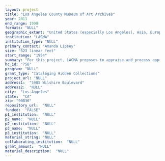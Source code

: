 ```yaml
--- 
layout: project 
title: "Los Angeles County Museum of Art Archives"
year: 2011
end_range: 1990
formats: "NULL"
geographic_extant: "United States (especially Los Angeles), Asia, Europe"
institution: "LACMA"
institution_type: "NULL"
primary_contact: "Amanda Lipsey"
size: "523 linear feet"
start_range: "1954"
summary: "For this project, LACMA proposes to appraise and process approximately 523 linear feet of records from circa 1954 through the early 1990s. The largest portion of the targeted records comprises general exhibition files created by various museum departments before the creation of the Exhibition Programs Department in the late 1990s, consolidating many exhibition activities. The correspondence, photographs, installation drawings and other records document the planning of exhibition installation, hiring of specialized staff, and creation of publications. Exhibitions documented in these records include The Arts of lndia and Nepal: The Nasli and Alice Heeramaneck Collection (1967), the landmark traveling exhibition The Treasures of King Tutankhamen (at LACMA in 1978), and The Avant-Garde in Russia: 1910-1930 New Perspectives (1980-1981). The project will also target records from the South and Southeast Asian Art, Japanese Art, Prints and Drawings, and Modern and Contemporary Art Departments. In some cases, these records dovetail with the general exhibition records, including curatorial correspondence regarding exhibitions, but also include other department activities including art acquisitions and scholarly publication."
hc_id: "756"
program: "NULL"
grant_type: "Cataloging Hidden Collections"
project_url: "NULL"
address1:  "5905 Wilshire Boulevard"
address2:  "NULL"
city:  "Los Angeles"
state:  "CA"
zip: "90036"
repository_url:  "NULL"
funded:  "FALSE"
p1_institution:  "NULL"
p2_name:  "NULL"
p2_institution:  "NULL"
p3_name:  "NULL"
p3_institution:  "NULL"
material_string: "NULL"
collaborating_institution:  "NULL"
grant_amount:  "NULL"
material_description:  "NULL"
---
```

